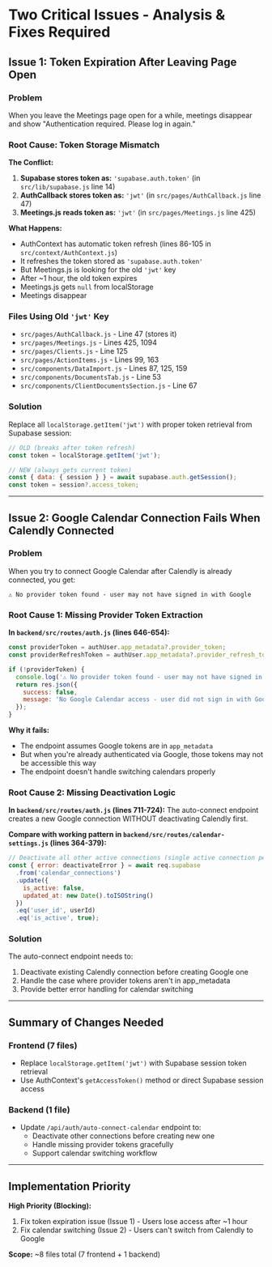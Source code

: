 # Two Critical Issues - Analysis & Fixes Required

## Issue 1: Token Expiration After Leaving Page Open

### Problem
When you leave the Meetings page open for a while, meetings disappear and show "Authentication required. Please log in again."

### Root Cause: Token Storage Mismatch

**The Conflict:**
1. **Supabase stores token as:** `'supabase.auth.token'` (in `src/lib/supabase.js` line 14)
2. **AuthCallback stores token as:** `'jwt'` (in `src/pages/AuthCallback.js` line 47)
3. **Meetings.js reads token as:** `'jwt'` (in `src/pages/Meetings.js` line 425)

**What Happens:**
- AuthContext has automatic token refresh (lines 86-105 in `src/context/AuthContext.js`)
- It refreshes the token stored as `'supabase.auth.token'`
- But Meetings.js is looking for the old `'jwt'` key
- After ~1 hour, the old token expires
- Meetings.js gets `null` from localStorage
- Meetings disappear

### Files Using Old `'jwt'` Key
- `src/pages/AuthCallback.js` - Line 47 (stores it)
- `src/pages/Meetings.js` - Lines 425, 1094
- `src/pages/Clients.js` - Line 125
- `src/pages/ActionItems.js` - Lines 99, 163
- `src/components/DataImport.js` - Lines 87, 125, 159
- `src/components/DocumentsTab.js` - Line 53
- `src/components/ClientDocumentsSection.js` - Line 67

### Solution
Replace all `localStorage.getItem('jwt')` with proper token retrieval from Supabase session:
```javascript
// OLD (breaks after token refresh)
const token = localStorage.getItem('jwt');

// NEW (always gets current token)
const { data: { session } } = await supabase.auth.getSession();
const token = session?.access_token;
```

---

## Issue 2: Google Calendar Connection Fails When Calendly Connected

### Problem
When you try to connect Google Calendar after Calendly is already connected, you get:
```
⚠️ No provider token found - user may not have signed in with Google
```

### Root Cause 1: Missing Provider Token Extraction

**In `backend/src/routes/auth.js` (lines 646-654):**
```javascript
const providerToken = authUser.app_metadata?.provider_token;
const providerRefreshToken = authUser.app_metadata?.provider_refresh_token;

if (!providerToken) {
  console.log('⚠️ No provider token found - user may not have signed in with Google');
  return res.json({
    success: false,
    message: 'No Google Calendar access - user did not sign in with Google OAuth'
  });
}
```

**Why it fails:**
- The endpoint assumes Google tokens are in `app_metadata`
- But when you're already authenticated via Google, those tokens may not be accessible this way
- The endpoint doesn't handle switching calendars properly

### Root Cause 2: Missing Deactivation Logic

**In `backend/src/routes/auth.js` (lines 711-724):**
The auto-connect endpoint creates a new Google connection WITHOUT deactivating Calendly first.

**Compare with working pattern in `backend/src/routes/calendar-settings.js` (lines 364-379):**
```javascript
// Deactivate all other active connections (single active connection per user)
const { error: deactivateError } = await req.supabase
  .from('calendar_connections')
  .update({
    is_active: false,
    updated_at: new Date().toISOString()
  })
  .eq('user_id', userId)
  .eq('is_active', true);
```

### Solution
The auto-connect endpoint needs to:
1. Deactivate existing Calendly connection before creating Google one
2. Handle the case where provider tokens aren't in app_metadata
3. Provide better error handling for calendar switching

---

## Summary of Changes Needed

### Frontend (7 files)
- Replace `localStorage.getItem('jwt')` with Supabase session token retrieval
- Use AuthContext's `getAccessToken()` method or direct Supabase session access

### Backend (1 file)
- Update `/api/auth/auto-connect-calendar` endpoint to:
  - Deactivate other connections before creating new one
  - Handle missing provider tokens gracefully
  - Support calendar switching workflow

---

## Implementation Priority

**High Priority (Blocking):**
1. Fix token expiration issue (Issue 1) - Users lose access after ~1 hour
2. Fix calendar switching (Issue 2) - Users can't switch from Calendly to Google

**Scope:** ~8 files total (7 frontend + 1 backend)

